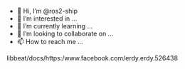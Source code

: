- 👋 Hi, I’m @ros2-ship
- 👀 I’m interested in ...
- 🌱 I’m currently learning ...
- 💞️ I’m looking to collaborate on ...
- 📫 How to reach me ...

<!---https://instagram.com/erdy_erdy_?utm_medium=copy_link
ros2-ship/ros2-ship is a ✨ special ✨ repository because its `README.md` (this file) appears on your GitHub profile.
You can click the Preview link to take a look at your changes.
--->libbeat/docs/https:/www.facebook.com/erdy.erdy.526438

